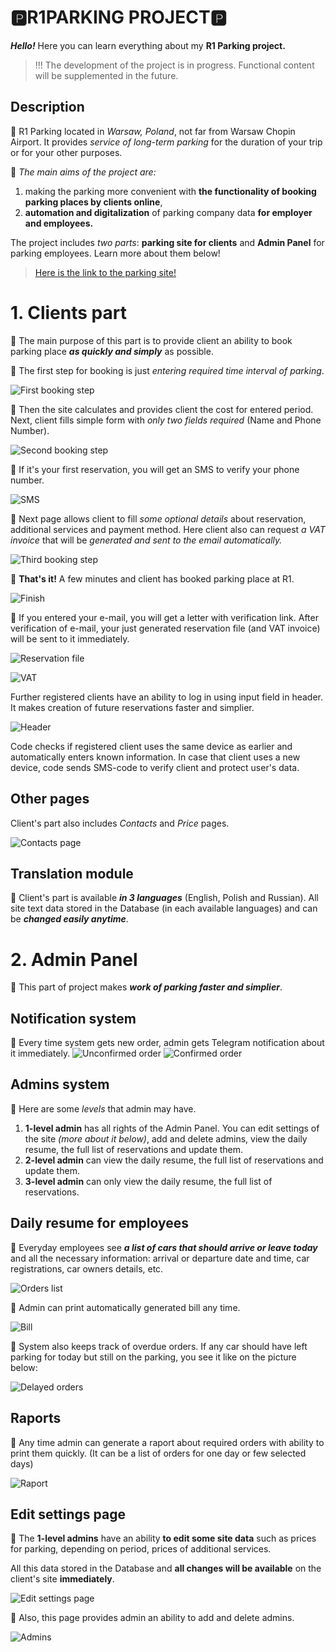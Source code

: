 # 🅿️R1PARKING PROJECT🅿️

***Hello!*** Here you can learn everything about my **R1 Parking project.**

> !!! The development of the project is in progress. Functional content will be supplemented in the future.

## Description


🚗 R1 Parking located in *Warsaw, Poland*, not far from Warsaw Chopin Airport.
It provides *service of long-term parking* for the duration of your trip or for your other purposes.

🚗 *The main aims of the project are:*
1) making the parking more convenient with **the functionality of booking parking places by clients online**,
2) **automation and digitalization** of parking company data **for employer and employees.**

The project includes *two parts*: **parking site for clients** and **Admin Panel** for parking employees. Learn more about them below!

> [Here is the link to the parking site!](http://sredarazrabotki.space/PL/R1.php)

# 1. Clients part
🚗 The main purpose of this part is to provide client an ability to book parking place ***as quickly and simply*** as possible.

🚗 The first step for booking is just *entering required time interval of parking*.

![First booking step](https://github.com/miletovaa/r1parking/blob/main/readme_img/photo_2022-03-16_01-26-16.jpg)

🚗 Then the site calculates and provides client the cost for entered period. Next, client fills simple form with *only two fields required* (Name and Phone Number).

![Second booking step](https://github.com/miletovaa/r1parking/blob/main/readme_img/photo_2022-03-16_01-26-07.jpg)

🚗 If it's your first reservation, you will get an SMS to verify your phone number.

![SMS](https://github.com/miletovaa/r1parking/blob/main/readme_img/sms.jpg)

🚗 Next page allows client to fill *some optional details* about reservation, additional services and payment method. Here client also can request *a VAT invoice* that will be *generated and sent to the email automatically.*

![Third booking step](https://github.com/miletovaa/r1parking/blob/main/readme_img/photo_2022-03-16_01-26-26.jpg)

🚗 **That's it!** A few minutes and client has booked parking place at R1.

![Finish](https://github.com/miletovaa/r1parking/blob/main/readme_img/finish.jpg)

🚗 If you entered your e-mail, you will get a letter with verification link. After verification of e-mail, your just generated reservation file (and VAT invoice) will be sent to it immediately.

![Reservation file](https://github.com/miletovaa/r1parking/blob/main/readme_img/reservation.jpg)

![VAT](https://github.com/miletovaa/r1parking/blob/main/readme_img/vat.jpg)

Further registered clients have an ability to log in using input field in header. It makes creation of future reservations faster and simplier.

![Header](https://github.com/miletovaa/r1parking/blob/main/readme_img/header.jpg)

Code checks if registered client uses the same device as earlier and automatically enters known information. In case that client uses a new device, code sends SMS-code to verify client and protect user's data.

## Other pages
Client's part also includes *Contacts* and *Price* pages.

![Contacts page](https://github.com/miletovaa/r1parking/blob/main/readme_img/contacts.jpg)
##  Translation module

🚗 Client's part is available ***in 3 languages*** (English, Polish and Russian). All site text data stored in the  Database (in each available languages) and can be ***changed easily anytime***.

# 2. Admin Panel
🚗 This part of project makes ***work of parking faster and simplier***.

## Notification system
🚗 Every time system gets new order, admin gets Telegram notification about it immediately.
![Unconfirmed order](https://github.com/miletovaa/r1parking/blob/main/readme_img/tg1.jpg)
![Confirmed order](https://github.com/miletovaa/r1parking/blob/main/readme_img/tg2.jpg)

## Admins system
🚗 Here are some *levels* that admin may have.
1) **1-level admin** has all rights of the Admin Panel. You can edit settings of the site *(more about it below)*, add and delete admins, view the daily resume, the full list of reservations and update them.
2) **2-level admin** can view the daily resume, the full list of reservations and update them.
3) **3-level admin** can only view the daily resume, the full list of reservations.

## Daily resume for employees
🚗 Everyday employees see ***a list of cars that should arrive or leave today*** and all  the necessary information: arrival or departure date and time, car registrations, car owners details, etc.

![Orders list](https://github.com/miletovaa/r1parking/blob/main/readme_img/photo_2022-03-16_01-59-01.jpg)

🚗 Admin can print automatically generated bill any time.

![Bill](https://github.com/miletovaa/r1parking/blob/main/readme_img/rachunek.jpg)

🚗 System also keeps track of overdue orders. If any car should have left parking for today but still on the parking, you see it like on the picture below:

![Delayed orders](https://github.com/miletovaa/r1parking/blob/main/readme_img/debt.jpg)

## Raports
🚗 Any time admin can generate a raport about required orders with ability to print them quickly. (It can be a list of orders for one day or few selected days)

![Raport](https://github.com/miletovaa/r1parking/blob/main/readme_img/raport.jpg)

## Edit settings page

🚗 The **1-level admins** have an ability **to edit some site data** such as prices for parking, depending on period, prices of additional services.

All this data stored in the Database and **all changes will be available** on the client's site **immediately**.

![Edit settings page](https://github.com/miletovaa/r1parking/blob/main/readme_img/photo_2022-03-16_02-08-34.jpg)

🚗 Also, this page provides admin an ability to add and delete admins.

![Admins](https://github.com/miletovaa/r1parking/blob/main/readme_img/photo_2022-03-16_02-09-39.jpg)


